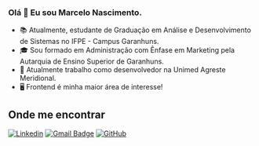 
<!--
**nascimentolds/nascimentolds** is a ✨ _special_ ✨ repository because its `README.md` (this file) appears on your GitHub profile.

Here are some ideas to get you started:

- 🔭 I’m currently working on ...
- 🌱 I’m currently learning ...
- 👯 I’m looking to collaborate on ...
- 🤔 I’m looking for help with ...
- 💬 Ask me about ...
- 📫 How to reach me: ...
- 😄 Pronouns: ...
- ⚡ Fun fact: ...
-->

### Olá 👋 Eu sou Marcelo Nascimento.

- 📚 Atualmente, estudante de Graduação em Análise e Desenvolvimento de Sistemas no IFPE - Campus Garanhuns.
- 🎓 Sou formado em Administração com Ênfase em Marketing pela Autarquia de Ensino Superior de Garanhuns.
- 💼 Atualmente trabalho como desenvolvedor na Unimed Agreste Meridional.
- 🖥️ Frontend é minha maior área de interesse!

## Onde me encontrar

[![Linkedin](https://img.shields.io/badge/-nascimentolds?style=flat-square&logo=Linkedin&logoColor=white&link=LINK-DO-SEU-LINKEDIN)](LINK-DO-SEU-LINKEDIN)
[![Gmail Badge](https://img.shields.io/badge/-nascimentolds@hotmail.com-006bed?style=flat-square&logo=Gmail&logoColor=white&link=mailto:SEU-EMAIL)](mailto:SEU-EMAIL)
[![GitHub](https://img.shields.io/github/followers/iuricode?label=follow&style=social)](LINK-DO-SEU-GITHUB)
